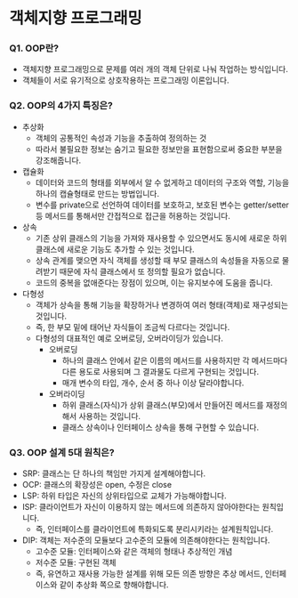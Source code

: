 # 객체지향 프로그래밍 

### Q1. OOP란?
- 객체지향 프로그래밍으로 문제를 여러 개의 객체 단위로 나눠 작업하는 방식입니다.
- 객체들이 서로 유기적으로 상호작용하는 프로그래밍 이론입니다. 

### Q2. OOP의 4가지 특징은?
- 추상화
    - 객체의 공통적인 속성과 기능을 추출하여 정의하는 것
    -  따라서 불필요한 정보는 숨기고 필요한 정보만을 표현함으로써 중요한 부분을 강조해줍니다. 
- 캡슐화
    - 데이터와 코드의 형태를 외부에서 알 수 없게하고 데이터의 구조와 역할, 기능을 하나의 캡슐형태로 만드는 방법입니다. 
    - 변수를 private으로 선언하여 데이터를 보호하고, 보호된 변수는 getter/setter 등 메서드를 통해서만 간접적으로 접근을 허용하는 것입니다. 
- 상속
    - 기존 상위 클래스의 기능을 가져와 재사용할 수 있으면서도 동시에 새로운 하위 클래스에 새로운 기능도 추가할 수 있는 것입니다. 
    - 상속 관계를 맺으면 자식 객체를 생성할 때 부모 클래스의 속성들을 자동으로 물려받기 때문에 자식 클래스에서 또 정의할 필요가 없습니다.
    - 코드의 중복을 없애준다는 장점이 있으며, 이는 유지보수에 도움을 줍니다. 
- 다형성 
    - 객체가 상속을 통해 기능을 확장하거나 변경하여 여러 형태(객체)로 재구성되는 것입니다.
    - 즉, 한 부모 밑에 태어난 자식들이 조금씩 다르다는 것입니다. 
    - 다형성의 대표적인 예로 오버로딩, 오버라이딩가 있습니다. 
        - 오버로딩
            - 하나의 클래스 안에서 같은 이름의 메서드를 사용하지만 각 메서드마다 다른 용도로 사용되며 그 결과물도 다르게 구현되는 것입니다. 
            - 매개 변수의 타입, 개수, 순서 중 하나 이상 달라야합니다. 
        - 오버라이딩
            - 하위 클래스(자식)가 상위 클래스(부모)에서 만들어진 메서드를 재정의해서 사용하는 것입니다. 
            - 클래스 상속이나 인터페이스 상속을 통해 구현할 수 있습니다. 
### Q3. OOP 설계 5대 원칙은?
- SRP: 클래스는 단 하나의 책임만 가지게 설계해야합니다.
- OCP: 클래스의 확장성은 open, 수정은 close
- LSP: 하위 타입은 자신의 상위타입으로 교체가 가능해야합니다. 
- ISP: 클라이언트가 자신이 이용하지 않는 메서드에 의존하지 않아야한다는 원칙입니다. 
    - 즉, 인터페이스를 클라이언트에 특화되도록 분리시키라는 설계원칙입니다. 
- DIP: 객체는 저수준의 모듈보다 고수준의 모듈에 의존해야한다는 원칙입니다.
    - 고수준 모듈: 인터페이스와 같은 객체의 형태나 추상적인 개념 
    - 저수준 모듈: 구현된 객체
    - 즉, 유연하고 재사용 가능한 설계를 위해 모든 의존 방향은 추상 메서드, 인터페이스와 같이 추상화 쪽으로 향해야합니다. 